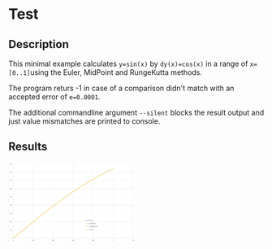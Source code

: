 # Test

## Description

This minimal example calculates `y=sin(x)` by `dy(x)=cos(x)` in a range of `x=[0..1]`using the Euler, MidPoint and RungeKutta methods.

The program returs -1 in case of a comparison didn't match with an accepted error of `e=0.0001`.

The additional commandline argument `--silent` blocks the result output and just value mismatches are printed to console.

## Results

<img src="result.png" style="width:50%;height:50%;">

